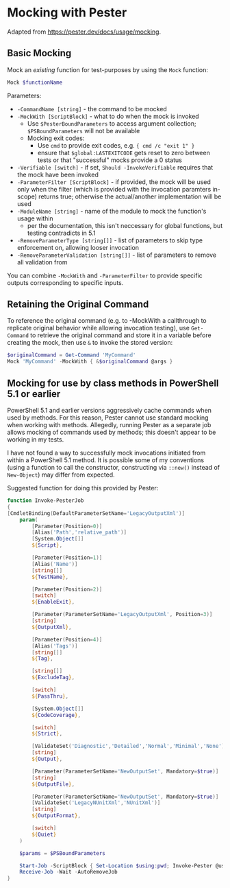 # Mocking with Pester

Adapted from https://pester.dev/docs/usage/mocking.

## Basic Mocking
Mock an *existing* function for test-purposes by using the `Mock` function:

``` PowerShell
Mock $functionName
```

Parameters:
* `-CommandName [string]` - the command to be mocked
* `-MockWith [ScriptBlock]` - what to do when the mock is invoked
    - Use `$PesterBoundParameters` to access argument collection; `$PSBoundParameters` will not be available
    - Mocking exit codes:
        + Use `cmd` to provide exit codes, e.g. `{ cmd /c "exit 1" }`
        + ensure that `$global:LASTEXITCODE` gets reset to zero between tests or that "successful" mocks provide a 0 status
* `-Verifiable [switch]` - if set, `Should -InvokeVerifiable` requires that the mock have been invoked
* `-ParameterFilter [ScriptBlock]` - if provided, the mock will be used only when the filter (which is provided with the invocation paramters in-scope) returns true; otherwise the actual/another implementation will be used
* `-ModuleName [string]` - name of the module to mock the function's usage within
    - per the documentation, this isn't neccessary for global functions, but testing contradicts in 5.1
* `-RemoveParameterType [string[]]` - list of parameters to skip type enforcement on, allowing looser invocation
* `-RemoveParameterValidation [string[]]` - list of parameters to remove all validation from

You can combine `-MockWith` and `-ParameterFilter` to provide specific outputs corresponding to specific inputs.

## Retaining the Original Command
To reference the original command (e.g. to -MockWith a callthrough to replicate original behavior while allowing invocation testing), use `Get-Command` to retrieve the original command and store it in a variable before creating the mock, then use `&` to invoke the stored version:

``` PowerShell
$originalCommand = Get-Command 'MyCommand'
Mock 'MyCommand' -MockWith { &$originalCommand @args }
```


## Mocking for use by class methods in PowerShell 5.1 or earlier
PowerShell 5.1 and earlier versions aggressively cache commands when used by methods. For this reason, Pester cannot use standard mocking when working with methods. Allegedly, running Pester as a separate job allows mocking of commands used by methods; this doesn't appear to be working in my tests.

I have not found a way to successfully mock invocations initiated from within a PowerShell 5.1 method. It is possible some of my conventions (using a function to call the constructor, constructing via `::new()` instead of `New-Object`) may differ from expected.

Suggested function for doing this provided by Pester:

``` PowerShell
function Invoke-PesterJob
{
[CmdletBinding(DefaultParameterSetName='LegacyOutputXml')]
    param(
        [Parameter(Position=0)]
        [Alias('Path','relative_path')]
        [System.Object[]]
        ${Script},

        [Parameter(Position=1)]
        [Alias('Name')]
        [string[]]
        ${TestName},

        [Parameter(Position=2)]
        [switch]
        ${EnableExit},

        [Parameter(ParameterSetName='LegacyOutputXml', Position=3)]
        [string]
        ${OutputXml},

        [Parameter(Position=4)]
        [Alias('Tags')]
        [string[]]
        ${Tag},

        [string[]]
        ${ExcludeTag},

        [switch]
        ${PassThru},

        [System.Object[]]
        ${CodeCoverage},

        [switch]
        ${Strict},

        [ValidateSet('Diagnostic','Detailed','Normal','Minimal','None')]
        [string]
        ${Output},

        [Parameter(ParameterSetName='NewOutputSet', Mandatory=$true)]
        [string]
        ${OutputFile},

        [Parameter(ParameterSetName='NewOutputSet', Mandatory=$true)]
        [ValidateSet('LegacyNUnitXml','NUnitXml')]
        [string]
        ${OutputFormat},

        [switch]
        ${Quiet}
    )

    $params = $PSBoundParameters

    Start-Job -ScriptBlock { Set-Location $using:pwd; Invoke-Pester @using:params } |
    Receive-Job -Wait -AutoRemoveJob
}
```